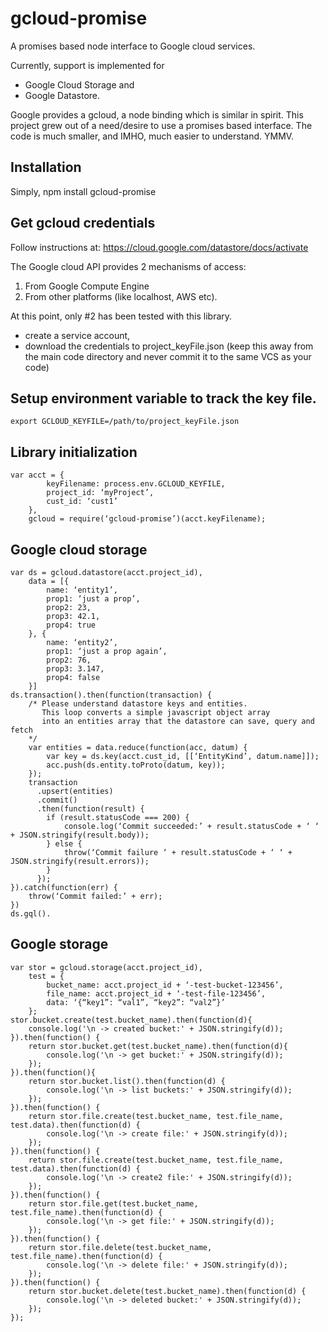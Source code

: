 gcloud-promise
==============

A promises based node interface to Google cloud services.

Currently, support is implemented for 
 - Google Cloud Storage and
 - Google Datastore.

Google provides a gcloud, a node binding which is similar in spirit.
This project grew out of a need/desire to use a promises based interface.
The code is much smaller, and IMHO, much easier to understand. YMMV.


## Installation
Simply,
    npm install gcloud-promise

## Get gcloud credentials
Follow instructions at:
   https://cloud.google.com/datastore/docs/activate

The Google cloud API provides 2 mechanisms of access:
1. From Google Compute Engine
2. From other platforms (like localhost, AWS etc).

At this point, only #2 has been tested with this library.
 - create a service account,
 - download the credentials to project_keyFile.json
   (keep this away from the main code directory and never
    commit it to the same VCS as your code)

## Setup environment variable to track the key file.

    export GCLOUD_KEYFILE=/path/to/project_keyFile.json

## Library initialization

    var acct = {
            keyFilename: process.env.GCLOUD_KEYFILE,
            project_id: ‘myProject’,
            cust_id: ‘cust1’
        },
        gcloud = require(‘gcloud-promise’)(acct.keyFilename);


## Google cloud storage
    var ds = gcloud.datastore(acct.project_id),
        data = [{
            name: ‘entity1’,
            prop1: ‘just a prop’,
            prop2: 23,
            prop3: 42.1,
            prop4: true
        }, {
            name: ‘entity2’,
            prop1: ‘just a prop again’,
            prop2: 76,
            prop3: 3.147,
            prop4: false
        }]
    ds.transaction().then(function(transaction) {
        /* Please understand datastore keys and entities.
           This loop converts a simple javascript object array
           into an entities array that the datastore can save, query and fetch
        */
        var entities = data.reduce(function(acc, datum) {
            var key = ds.key(acct.cust_id, [[‘EntityKind’, datum.name]]);
            acc.push(ds.entity.toProto(datum, key));
        });
        transaction
          .upsert(entities)
          .commit()
          .then(function(result) {
            if (result.statusCode === 200) {
                console.log(‘Commit succeeded:’ + result.statusCode + ‘ ‘ + JSON.stringify(result.body));
            } else {
                throw(‘Commit failure ‘ + result.statusCode + ‘ ‘ + JSON.stringify(result.errors));
            }
          });
    }).catch(function(err) {
        throw(‘Commit failed:’ + err);
    })
    ds.gql().



## Google storage
    var stor = gcloud.storage(acct.project_id),
        test = {
            bucket_name: acct.project_id + ‘-test-bucket-123456’,
            file_name: acct.project_id + ‘-test-file-123456’,
            data: ‘{“key1”: “val1”, “key2”: “val2”}’
        };
    stor.bucket.create(test.bucket_name).then(function(d){
        console.log('\n -> created bucket:' + JSON.stringify(d));
    }).then(function() {
        return stor.bucket.get(test.bucket_name).then(function(d){
            console.log('\n -> get bucket:' + JSON.stringify(d));
        });
    }).then(function(){
        return stor.bucket.list().then(function(d) {
            console.log('\n -> list buckets:' + JSON.stringify(d));
        });
    }).then(function() {
        return stor.file.create(test.bucket_name, test.file_name, test.data).then(function(d) {
            console.log('\n -> create file:' + JSON.stringify(d));
        });
    }).then(function() {
        return stor.file.create(test.bucket_name, test.file_name, test.data).then(function(d) {
            console.log('\n -> create2 file:' + JSON.stringify(d));
        });
    }).then(function() {
        return stor.file.get(test.bucket_name, test.file_name).then(function(d) {
            console.log('\n -> get file:' + JSON.stringify(d));
        });
    }).then(function() {
        return stor.file.delete(test.bucket_name, test.file_name).then(function(d) {
            console.log('\n -> delete file:' + JSON.stringify(d));
        });
    }).then(function() {
        return stor.bucket.delete(test.bucket_name).then(function(d) {
            console.log('\n -> deleted bucket:' + JSON.stringify(d));
        });
    });
